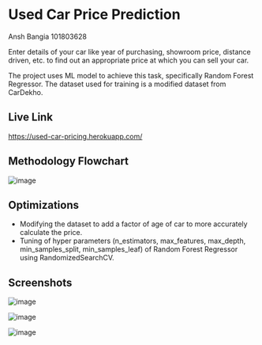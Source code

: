 
# Used Car Price Prediction

Ansh Bangia 101803628

Enter details of your car like year of purchasing, showroom price, distance driven, etc. to find out an appropriate price at which you can sell your car.

The project uses ML model to achieve this task, specifically Random Forest Regressor. The dataset used for training is a modified dataset from CarDekho.


## Live Link

https://used-car-pricing.herokuapp.com/

  
## Methodology Flowchart

![image](https://user-images.githubusercontent.com/68856038/133958807-ff1b0e12-5c55-48a8-9af5-1fb20f333a29.png)

  
## Optimizations

* Modifying the dataset to add a factor of age of car to more accurately calculate the price.
* Tuning of hyper parameters (n_estimators, max_features, max_depth, min_samples_split, min_samples_leaf) of Random Forest Regressor using RandomizedSearchCV.

  
## Screenshots

![image](https://user-images.githubusercontent.com/68856038/133958029-5ad94549-7df1-4dca-bf32-a714cf36dbed.png)

![image](https://user-images.githubusercontent.com/68856038/133958053-0d70bb2c-bcac-4a94-9f59-2dc9d2fc8759.png)

![image](https://user-images.githubusercontent.com/68856038/133958068-49b20006-b316-44b5-b352-784a58f8f9c5.png)


  
